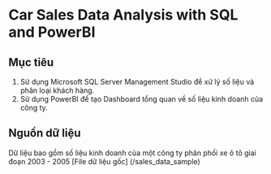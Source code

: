 # Car Sales Data Analysis with SQL and PowerBI

## Mục tiêu
1. Sử dụng Microsoft SQL Server Management Studio để xử lý số liệu và phân loại khách hàng.
2. Sử dụng PowerBI để tạo Dashboard tổng quan về số liệu kinh doanh của công ty.

## Nguồn dữ liệu
Dữ liệu bao gồm số liệu kinh doanh của một công ty phân phối xe ô tô giai đoạn 2003 - 2005
[File dữ liệu gốc] (/sales_data_sample)
